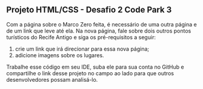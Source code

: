 ## Projeto HTML/CSS - Desafio 2 Code Park 3

Com a página sobre o Marco Zero feita, é necessário de uma outra página e de um link que leve até ela. Na nova página, fale sobre dois outros pontos turísticos do Recife Antigo e siga os pré-requisitos a seguir:

1. crie um link que irá direcionar para essa nova página; 
2. adicione imagens sobre os lugares.

Trabalhe esse código em seu IDE, suba ele para sua conta no GitHub e compartilhe o link desse projeto no campo ao lado para que outros desenvolvedores possam analisá-lo.